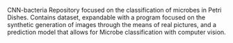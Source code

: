 CNN-bacteria
Repository focused on the classification of microbes in Petri Dishes. Contains dataset, expandable with a program focused on the synthetic generation of images through the means of real pictures, and a prediction model that allows for Microbe classification with computer vision.
